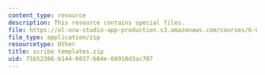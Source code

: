 ```yaml
---
content_type: resource
description: This resource contains special files.
file: https://ol-ocw-studio-app-production.s3.amazonaws.com/courses/6-047-computational-biology-fall-2015/75b52386b1446037b04e68918d3ac707_scribe%20templates.zip
file_type: application/zip
resourcetype: Other
title: scribe templates.zip
uid: 75b52386-b144-6037-b04e-68918d3ac707
---
```

